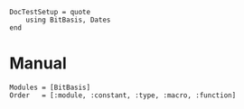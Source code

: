 ```@meta
DocTestSetup = quote
    using BitBasis, Dates
end
```

# Manual

```@autodocs
Modules = [BitBasis]
Order   = [:module, :constant, :type, :macro, :function]
```
